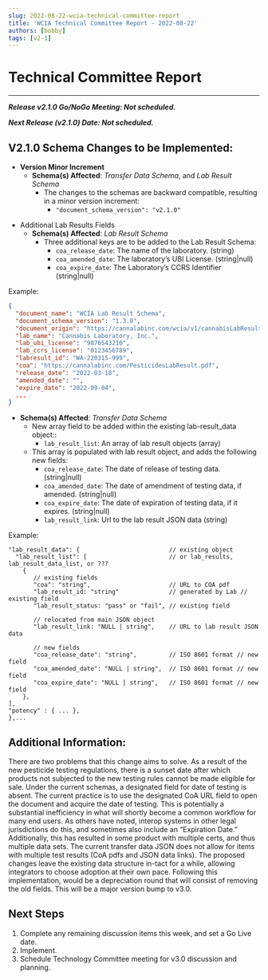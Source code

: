 ```yaml
---
slug: 2022-08-22-wcia-technical-committee-report
title: 'WCIA Technical Committee Report - 2022-08-22'
authors: [bobby]
tags: [v2-1]
---
```


# Technical Committee Report

---

**_Release v2.1.0 Go/NoGo Meeting: Not scheduled._**

**_Next Release (v2.1.0) Date: Not scheduled._**

## V2.1.0 Schema Changes to be Implemented:

- **Version Minor Increment**
    - **Schema(s) Affected**: _Transfer Data Schema_, and _Lab Result Schema_
        - The changes to the schemas are backward compatible, resulting in a minor version increment:
            - `"document_schema_version": "v2.1.0"`

<!-- truncate -->

- Additional Lab Results Fields
  - **Schema(s) Affected**: _Lab Result Schema_
    - Three additional keys are to be added to the Lab Result Schema:
      - `coa_release_date`: The name of the laboratory. (string)
      - `coa_amended_date`: The laboratory’s UBI License. (string|null)
      - `coa_expire_date`: The Laboratory’s CCRS Identifier (string|null)

Example:
```json
{
  "document_name": "WCIA Lab Result Schema",
  "document_schema_version": "1.3.0",
  "document_origin": "https://cannalabinc.com/wcia/v1/cannabisLabResult.json",
  "lab_name": "Cannabis Laboratory, Inc.",
  "lab_ubi_license": "9876543210",
  "lab_ccrs_license": "0123456789",
  "labresult_id": "WA-220315-999",
  "coa": "https://cannalabinc.com/PesticidesLabResult.pdf",
  "release_date": "2022-03-18",
  "amended_date": "",
  "expire_date": "2022-09-04",
  ...
}
```

- **Schema(s) Affected**: _Transfer Data Schema_
  - New array field to be added within the existing lab-result_data object::
    - `lab_result_list`: An array of lab result objects (array)
  - This array is populated with lab result object, and adds the following new fields:
    - `coa_release_date`: The date of release of testing data. (string|null)
    - `coa_amended_date`: The date of amendment of testing data, if amended. (string|null)
    - `coa_expire_date`: The date of expiration of testing data, if it expires. (string|null)
    - `lab_result_link`: Url to the lab result JSON data (string)

Example:
```text
"lab_result_data": {                         // existing object
  "lab_result_list": [                       // or lab_results, lab_result_data_list, or ???
  	{
       // existing fields
       "coa": "string",                      // URL to COA pdf
       "lab_result_id: "string"              // generated by Lab // existing field
       "lab_result_status: "pass" or "fail", // existing field
       
       // relocated from main JSON object
       "lab_result_link: "NULL | string",    // URL to lab result JSON data

       // new fields
       "coa_release_date": "string",         // ISO 8601 format // new field
       "coa_amended_date": "NULL | string",  // ISO 8601 format // new field
       "coa_expire_date": "NULL | string",   // ISO 8601 format // new field
    },
],
"potency" : { ... },
},...
```

## Additional Information:

There are two problems that this change aims to solve. As a result of the new pesticide testing regulations, there is a 
sunset date after which products not subjected to the new testing rules cannot be made eligible for sale. Under the 
current schemas, a designated field for date of testing is absent. The current practice is to use the designated CoA URL 
field to open the document and acquire the date of testing. This is potentially a substantial inefficiency in what will 
shortly become a common workflow for many end users. As others have noted, interop systems in other legal jurisdictions 
do this, and sometimes also include an “Expiration Date.” Additionally, this has resulted in some product with multiple 
certs, and thus multiple data sets. The current transfer data JSON does not allow for items with multiple test results 
(CoA pdfs and JSON data links). The proposed changes leave the existing data structure in-tact for a while, allowing 
integrators to choose adoption at their own pace.  Following this implementation, would be a depreciation round that will 
consist of removing the old fields. This will be a major version bump to v3.0.

## Next Steps

1. Complete any remaining discussion items this week, and set a Go Live date.
2. Implement.
3. Schedule Technology Committee meeting for v3.0 discussion and planning.

